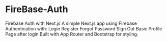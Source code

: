 # FireBase-Auth
Firebase Auth with Next.js A simple Next.js app using Firebase Authentication with:  Login  Register  Forgot Password  Sign Out  Basic Profile Page after login  Built with App Router and Bootstrap for styling.
